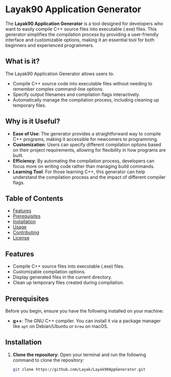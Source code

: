 # Layak90 Application Generator

The **Layak90 Application Generator** is a tool designed for developers who want to easily compile C++ source files into executable (.exe) files. This generator simplifies the compilation process by providing a user-friendly interface and customizable options, making it an essential tool for both beginners and experienced programmers.

## What is it?

The Layak90 Application Generator allows users to:

- Compile C++ source code into executable files without needing to remember complex command-line options.
- Specify output filenames and compilation flags interactively.
- Automatically manage the compilation process, including cleaning up temporary files.

## Why is it Useful?

- **Ease of Use**: The generator provides a straightforward way to compile C++ programs, making it accessible for newcomers to programming.
- **Customization**: Users can specify different compilation options based on their project requirements, allowing for flexibility in how programs are built.
- **Efficiency**: By automating the compilation process, developers can focus more on writing code rather than managing build commands.
- **Learning Tool**: For those learning C++, this generator can help understand the compilation process and the impact of different compiler flags.

## Table of Contents

- [Features](#features)
- [Prerequisites](#prerequisites)
- [Installation](#installation)
- [Usage](#usage)
- [Contributing](#contributing)
- [License](#license)

## Features

- Compile C++ source files into executable (.exe) files.
- Customizable compilation options.
- Display generated files in the current directory.
- Clean up temporary files created during compilation.

## Prerequisites

Before you begin, ensure you have the following installed on your machine:

- **g++**: The GNU C++ compiler. You can install it via a package manager like `apt` on Debian/Ubuntu or `brew` on macOS.

## Installation

1. **Clone the repository**:
   Open your terminal and run the following command to clone the repository:

   ```bash
   git clone https://github.com/Layak/Layak90AppGenerator.git
